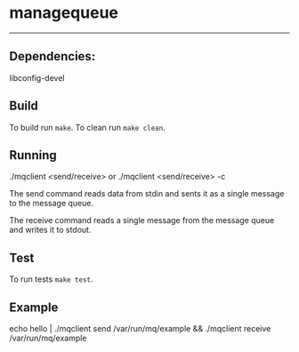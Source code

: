 # managequeue
--------------

## Dependencies:
libconfig-devel


## Build
To build run `make`.
To clean run `make clean`.

## Running
./mqclient <send/receive> <path>
or
./mqclient <send/receive> -c <config file>

The send command reads data from stdin and sents it as a single message
to the message queue.

The receive command reads a single message from the message queue and writes
it to stdout.

## Test
To run tests `make test`.

## Example
echo hello | ./mqclient send /var/run/mq/example && ./mqclient receive /var/run/mq/example
